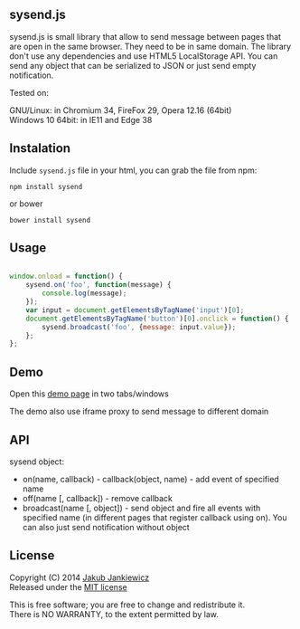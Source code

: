 ## sysend.js

sysend.js is small library that allow to send message between pages that are
open in the same browser. They need to be in same domain. The library don't use
any dependencies and use HTML5 LocalStorage API. You can send any object that
can be serialized to JSON or just send empty notification.

Tested on:

GNU/Linux: in Chromium 34, FireFox 29, Opera 12.16 (64bit)<br/>
Windows 10 64bit: in IE11 and Edge 38

## Instalation

Include `sysend.js` file in your html, you can grab the file from npm:

```
npm install sysend
```

or bower


```
bower install sysend
```

## Usage

```javascript

window.onload = function() {
    sysend.on('foo', function(message) {
        console.log(message);
    });
    var input = document.getElementsByTagName('input')[0];
    document.getElementsByTagName('button')[0].onclick = function() {
        sysend.broadcast('foo', {message: input.value});
    };
};
```

## Demo

Open this [demo page](http://jcubic.pl/sysend.php) in two tabs/windows

The demo also use iframe proxy to send message to different domain

## API

sysend object:

* on(name, callback)  - callback(object, name) - add event of specified name
* off(name [, callback]) - remove callback
* broadcast(name [, object]) - send object and fire all events with specified name (in different pages that register callback using on). You can also just send notification without object

## License

Copyright (C) 2014 [Jakub Jankiewicz](http://jcubic.pl)<br/>
Released under the [MIT license](https://opensource.org/licenses/MIT)

This is free software; you are free to change and redistribute it.<br/>
There is NO WARRANTY, to the extent permitted by law.

